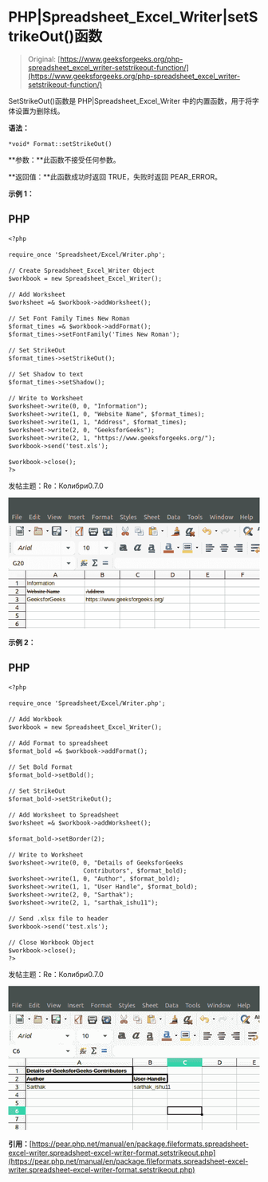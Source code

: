 # PHP|Spreadsheet_Excel_Writer|setStrikeOut()函数

> Original: [https://www.geeksforgeeks.org/php-spreadsheet_excel_writer-setstrikeout-function/](https://www.geeksforgeeks.org/php-spreadsheet_excel_writer-setstrikeout-function/)

SetStrikeOut()函数是 PHP|Spreadsheet_Excel_Writer 中的内置函数，用于将字体设置为删除线。

**语法：**

```
*void* Format::setStrikeOut()
```

**参数：**此函数不接受任何参数。

**返回值：**此函数成功时返回 TRUE，失败时返回 PEAR_ERROR。

**示例 1：**

## PHP

```
<?php

require_once 'Spreadsheet/Excel/Writer.php';

// Create Spreadsheet_Excel_Writer Object
$workbook = new Spreadsheet_Excel_Writer();

// Add Worksheet
$worksheet =& $workbook->addWorksheet();

// Set Font Family Times New Roman
$format_times =& $workbook->addFormat();
$format_times->setFontFamily('Times New Roman');

// Set StrikeOut
$format_times->setStrikeOut();

// Set Shadow to text
$format_times->setShadow();

// Write to Worksheet
$worksheet->write(0, 0, "Information");
$worksheet->write(1, 0, "Website Name", $format_times);
$worksheet->write(1, 1, "Address", $format_times);
$worksheet->write(2, 0, "GeeksforGeeks");
$worksheet->write(2, 1, "https://www.geeksforgeeks.org/");
$workbook->send('test.xls');

$workbook->close();
?>
```

发帖主题：Re：Колибри0.7.0

![](img/0ee51e8438b4ee3536f59b164430ce31.png)

**示例 2：**

## PHP

```
<?php

require_once 'Spreadsheet/Excel/Writer.php';

// Add Workbook
$workbook = new Spreadsheet_Excel_Writer();

// Add Format to spreadsheet
$format_bold =& $workbook->addFormat();

// Set Bold Format
$format_bold->setBold();

// Set StrikeOut
$format_bold->setStrikeOut();

// Add Worksheet to Spreadsheet
$worksheet =& $workbook->addWorksheet();

$format_bold->setBorder(2);

// Write to Worksheet
$worksheet->write(0, 0, "Details of GeeksforGeeks
                     Contributors", $format_bold);
$worksheet->write(1, 0, "Author", $format_bold);
$worksheet->write(1, 1, "User Handle", $format_bold);
$worksheet->write(2, 0, "Sarthak");
$worksheet->write(2, 1, "sarthak_ishu11");

// Send .xlsx file to header
$workbook->send('test.xls');

// Close Workbook Object
$workbook->close();
?>
```

发帖主题：Re：Колибри0.7.0

![](img/e09a318d99cacc955be4413a0ba5325d.png)

**引用：**[https://pear.php.net/manual/en/package.fileformats.spreadsheet-excel-writer.spreadsheet-excel-writer-format.setstrikeout.php](https://pear.php.net/manual/en/package.fileformats.spreadsheet-excel-writer.spreadsheet-excel-writer-format.setstrikeout.php)